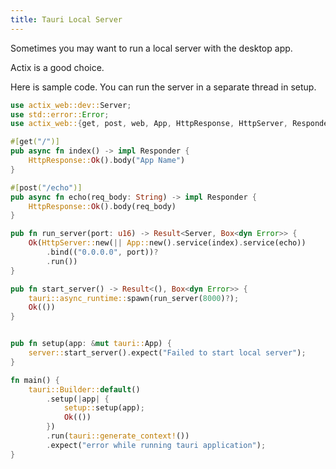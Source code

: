 ```yaml
---
title: Tauri Local Server
---
```


Sometimes you may want to run a local server with the desktop app.

Actix is a good choice.

Here is sample code. You can run the server in a separate thread in setup.

```rust
use actix_web::dev::Server;
use std::error::Error;
use actix_web::{get, post, web, App, HttpResponse, HttpServer, Responder};

#[get("/")]
pub async fn index() -> impl Responder {
    HttpResponse::Ok().body("App Name")
}

#[post("/echo")]
pub async fn echo(req_body: String) -> impl Responder {
    HttpResponse::Ok().body(req_body)
}

pub fn run_server(port: u16) -> Result<Server, Box<dyn Error>> {
    Ok(HttpServer::new(|| App::new().service(index).service(echo))
        .bind(("0.0.0.0", port))?
        .run())
}

pub fn start_server() -> Result<(), Box<dyn Error>> {
    tauri::async_runtime::spawn(run_server(8000)?);
    Ok(())
}


pub fn setup(app: &mut tauri::App) {
    server::start_server().expect("Failed to start local server");
}

fn main() {
    tauri::Builder::default()
        .setup(|app| {
            setup::setup(app);
            Ok(())
        })
        .run(tauri::generate_context!())
        .expect("error while running tauri application");
}
```
